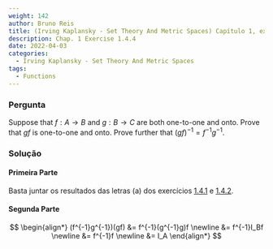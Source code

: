 ```yaml
---
weight: 142
author: Bruno Reis
title: (Irving Kaplansky - Set Theory And Metric Spaces) Capítulo 1, exercício 1.4.4
description: Chap. 1 Exercise 1.4.4
date: 2022-04-03
categories:
  - Irving Kaplansky - Set Theory And Metric Spaces
tags:
  - Functions
---
```

### Pergunta
Suppose that $f: A \rightarrow B$ and $g: B \rightarrow C$ are both one-to-one and onto. Prove that $gf$ is one-to-one and onto. Prove further that $(gf)^{-1} = f^{-1}g^{-1}$.

### Solução

#### Primeira Parte
Basta juntar os resultados das letras (a) dos exercícios [1.4.1](/posts/set-theory-and-metric-spaces/capitulo-1-exercicio-1.4.1/) e [1.4.2](/posts/set-theory-and-metric-spaces/capitulo-1-exercicio-1.4.2/).

#### Segunda Parte
$$
\begin{align*}
(f^{-1}g^{-1})(gf)
&= f^{-1}(g^{-1}g)f \newline
&= f^{-1}I_Bf \newline
&= f^{-1}f \newline
&= I_A
\end{align*}
$$
